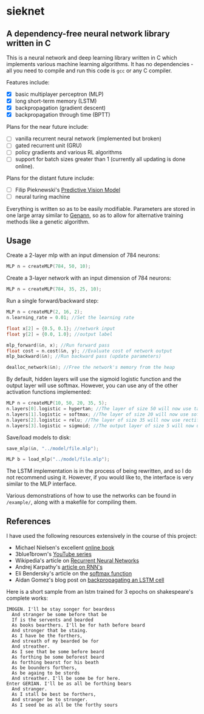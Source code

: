 # sieknet
## A dependency-free neural network library written in C
This is a neural network and deep learning library written in C which implements various machine learning algorithms. It has no dependencies - all you need to compile and run this code is `gcc` or any C compiler.

Features include:
 - [x] basic multiplayer perceptron (MLP)
 - [x] long short-term memory (LSTM)
 - [x] backpropagation (gradient descent)
 - [x] backpropagation through time (BPTT)
 
Plans for the near future include:
 - [ ] vanilla recurrent neural network (implemented but broken)
 - [ ] gated recurrent unit (GRU)
 - [ ] policy gradients and various RL algorithms
 - [ ] support for batch sizes greater than 1 (currently all updating is done online).
 
 Plans for the distant future include:
 - [ ] Filip Pieknewski's [Predictive Vision Model](https://blog.piekniewski.info/2016/11/04/predictive-vision-in-a-nutshell/)
 - [ ] neural turing machine

Everything is written so as to be easily modifiable. Parameters are stored in one large array similar to [Genann](https://github.com/codeplea/genann), so as to allow for alternative training methods like a genetic algorithm.

## Usage
Create a 2-layer mlp with an input dimension of 784 neurons:
```C
MLP n = createMLP(784, 50, 10);
```
Create a 3-layer network with an input dimension of 784 neurons:
```C
MLP n = createMLP(784, 35, 25, 10);
```

Run a single forward/backward step:
```C
MLP n = createMLP(2, 16, 2);
n.learning_rate = 0.01; //Set the learning rate

float x[2] = {0.5, 0.1}; //network input
float y[2] = {0.0, 1.0}; //output label

mlp_forward(&n, x); //Run forward pass
float cost = n.cost(&n, y); //Evaluate cost of network output
mlp_backward(&n); //Run backward pass (update parameters)

dealloc_network(&n); //Free the network's memory from the heap
```

By default, hidden layers will use the sigmoid logistic function and the output layer will use softmax. However, you can use any of the other activation functions implemented:
```C
MLP n = createMLP(10, 50, 20, 35, 5);
n.layers[0].logistic = hypertan; //The layer of size 50 will now use tanh activation
n.layers[1].logistic = softmax; //The layer of size 20 will now use softmax activation
n.layers[2].logistic = relu; //The layer of size 35 will now use rectified linear unit activation
n.layers[3].logistic = sigmoid; //The output layer of size 5 will now use sigmoid activation
```

Save/load models to disk:
```C
save_mlp(&n, "../model/file.mlp");

MLP b = load_mlp("../model/file.mlp");
```
The LSTM implementation is in the process of being rewritten, and so I do not recommend using it. However, if you would like to, the interface is very similar to the MLP interface.

Various demonstrations of how to use the networks can be found in `/example/`, along with a makefile for compiling them.

## References
I have used the following resources extensively in the course of this project:

  * Michael Nielsen's excellent [online book](http://www.neuralnetworksanddeeplearning.com)
  * 3blue1brown's [YouTube series](https://www.youtube.com/watch?v=aircAruvnKk&list=PLZHQObOWTQDNU6R1_67000Dx_ZCJB-3pi)
  * Wikipedia's article on [Recurrent Neural Networks](https://en.wikipedia.org/wiki/Recurrent_neural_network) 
  * Andrej Karpathy's [article on RNN's](http://karpathy.github.io/2015/05/21/rnn-effectiveness/)
  * Eli Bendersky's article on the [softmax function](https://eli.thegreenplace.net/2016/the-softmax-function-and-its-derivative/)
  * Aidan Gomez's blog post on [backpropagating an LSTM cell](https://blog.aidangomez.ca/2016/04/17/Backpropogating-an-LSTM-A-Numerical-Example/)

      
Here is a short sample from an lstm trained for 3 epochs on shakespeare's complete works:

    IMOGEN. I'll be stay songer for beardess
      And stranger be some before that be
      If is the servents and bearded
      As books bearthers. I'll be for hath before beard
      And stronger that be staing.
      As I have be the forthers,
      And streath of my bearded be for
      And streather.
      As I see that be some before beard
      As forthing be some beforest beard
      As forthing bearst for his beath
      As be bounders forthers,
      As be againg to be stords
      And streather. I'll be some be for here.
    Enter GERIAN. I'll be as all be forthing bears
      And stranger.
      As I stall be best be forthers,
      And stranger be to stronger.
      As I seed be as all be the forthy sours
